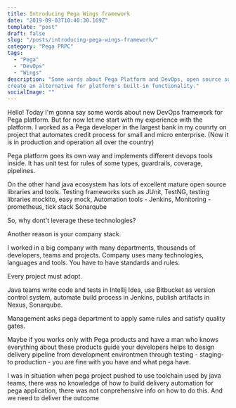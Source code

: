 ```yaml
---
title: Introducing Pega Wings framework
date: "2019-09-03T10:40:30.169Z"
template: "post"
draft: false
slug: "/posts/introducing-pega-wings-framework/"
category: "Pega PRPC"
tags:
  - "Pega"
  - "DevOps"
  - "Wings"
description: "Some words about Pega Platform and DevOps, open source software and attempt to
create an alternative for platform's built-in functionality."
socialImage: ""
---
```


Hello!
Today I'm gonna say some words about new DevOps framework for Pega platform.
But for now let me start with my experience with the platform.
I worked as a Pega developer in the largest bank in my counrty on project that automates credit process for small and
micro enterprise. (Now it is in production and operation all over the country)

Pega platform goes its own way and implements different devops tools inside.
It has unit test for rules of some types, guardrails, coverage, pipelines.

On the other hand java ecosystem has lots of excellent mature open source libraries and tools.
Testing frameworks such as JUnit, TestNG, testing libraries mockito, easy mock,
Automation tools - Jenkins, 
Monitoring - prometheus, tick stack
Sonarqube

So, why dont't leverage these technologies?

Another reason is your company stack.

I worked in a big company with many departments, thousands of developers, teams and projects.
Company uses many technologies, languages and tools.
You have to have standards and rules.

Every project must adopt.

Java teams write code and tests in Intellij Idea, use Bitbucket as version control system, 
automate build process in Jenkins, publish artifacts in Nexus, Sonarqube.

Management asks pega department to apply same rules and satisfy quality gates.

Maybe if you works only with Pega products and have a man who knows everything 
about these products guide your developers helps to design delivery pipeline from development 
environtmen through testing - staging- to production - you are fine with you have and what pega have.

I was in situation when pega project pushed to use toolchain used by java teams,
 there was no knowledge of how to build delivery automation for pega application, there was not 
 conprehensive info on how to do this. And we need to deliver the outcome 